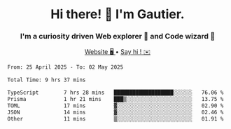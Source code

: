<h1 align="center">Hi there! 👋 I'm Gautier.</h1>
<h3 align="center">I'm a curiosity driven Web explorer 🚀 and Code wizard 🧙</h3>

<p align="center">
  <a href="https://xisabla.github.io/">Website 🖥️ </a> •
  <a href="mailto:xisabla.dev@gmail.com">Say hi ! ✉️</a>
</p>

<!--START_SECTION:waka-->

```txt
From: 25 April 2025 - To: 02 May 2025

Total Time: 9 hrs 37 mins

TypeScript        7 hrs 28 mins   ███████████████████░░░░░░   76.06 %
Prisma            1 hr 21 mins    ███▒░░░░░░░░░░░░░░░░░░░░░   13.75 %
TOML              17 mins         ▓░░░░░░░░░░░░░░░░░░░░░░░░   02.90 %
JSON              14 mins         ▓░░░░░░░░░░░░░░░░░░░░░░░░   02.46 %
Other             11 mins         ▒░░░░░░░░░░░░░░░░░░░░░░░░   01.91 %
```

<!--END_SECTION:waka-->
